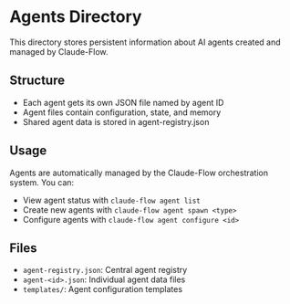 # Agents Directory

This directory stores persistent information about AI agents created and managed by Claude-Flow.

## Structure
- Each agent gets its own JSON file named by agent ID
- Agent files contain configuration, state, and memory
- Shared agent data is stored in agent-registry.json

## Usage
Agents are automatically managed by the Claude-Flow orchestration system. You can:
- View agent status with `claude-flow agent list`
- Create new agents with `claude-flow agent spawn <type>`
- Configure agents with `claude-flow agent configure <id>`

## Files
- `agent-registry.json`: Central agent registry
- `agent-<id>.json`: Individual agent data files
- `templates/`: Agent configuration templates

